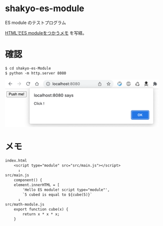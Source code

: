 # shakyo-es-module

ES module のテストプログラム

[HTMLでES moduleをつかうメモ](https://chaika.hatenablog.com/entry/2018/12/17/083000) を写経。

# 確認

```
$ cd shakyo-es-Module
$ python -m http.server 8080
```

![ss](./doc-image/ss1.png)

# メモ
```
index.html
    <script type="module" src="src/main.js"></script>
      ↓
src/main.js
    component() {
    element.innerHTML = [
        'Hello ES module! script type="module"',
        `5 cubed is equal to ${cube(5)}`
      ↓
src/math-module.js
    export function cube(x) {
        return x * x * x;
    }
```


